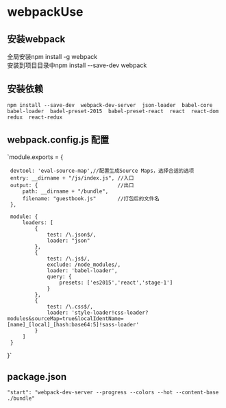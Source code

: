 # webpackUse
## 安装webpack  
全局安装npm install -g webpack  
安装到项目目录中npm install --save-dev webpack
## 安装依赖
`npm install --save-dev 
webpack-dev-server 
json-loader 
babel-core 
babel-loader 
badel-preset-2015 
babel-preset-react 
react 
react-dom 
redux 
react-redux`
## webpack.config.js 配置
`module.exports = {

     devtool: 'eval-source-map',//配置生成Source Maps，选择合适的选项
     entry: __dirname + "/js/index.js", //入口
     output: {                          //出口
         path: __dirname + "/bundle",
         filename: "guestbook.js"       //打包后的文件名
     },
 
     module: {
         loaders: [
             {
                 test: /\.json$/,
                 loader: "json"
             },
             {
                 test: /\.js$/,
                 exclude: /node_modules/,
                 loader: 'babel-loader',
                 query: {
                     presets: ['es2015','react','stage-1']
                 }
             },
             {
                 test: /\.css$/,
                 loader: 'style-loader!css-loader?modules&sourceMap=true&localIdentName=[name]_[local]_[hash:base64:5]!sass-loader'
             }
         ]
     }
 }`
 ## package.json  
 `"start": "webpack-dev-server --progress --colors --hot --content-base ./bundle"`
